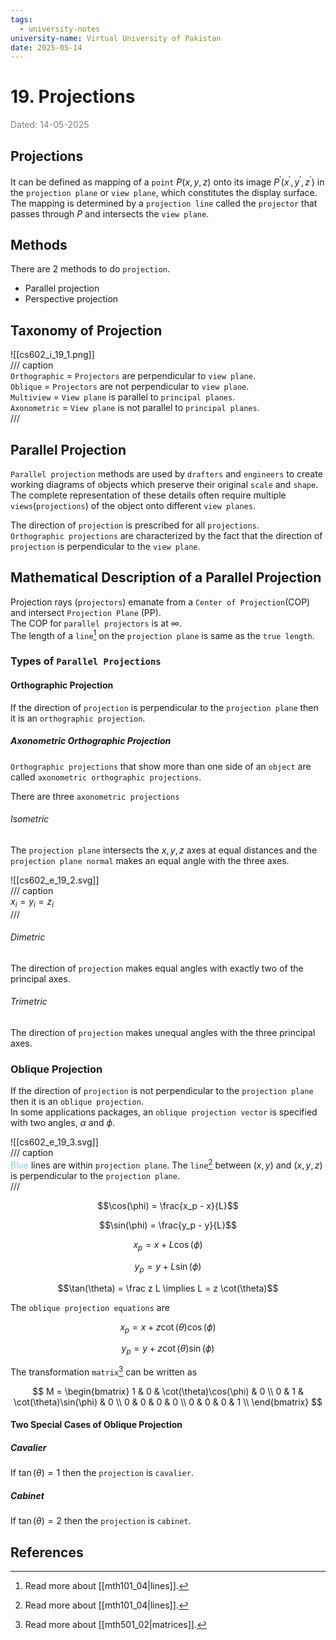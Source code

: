 ```yaml
---
tags:
  - university-notes
university-name: Virtual University of Pakistan
date: 2025-05-14
---
```


# 19. Projections

<span style="color: gray;">Dated: 14-05-2025</span>

## Projections

It can be defined as mapping of a `point` $P(x, y, z)$ onto its image $P^\prime(x^\prime, y^\prime, z^\prime)$ in the `projection plane` or `view plane`, which constitutes the display surface.  
The mapping is determined by a `projection line` called the `projector` that passes through $P$ and intersects the `view plane`.

## Methods

There are 2 methods to do `projection`.

- Parallel projection
- Perspective projection

## Taxonomy of Projection

![[cs602_i_19_1.png]]  
/// caption  
`Orthographic` = `Projectors` are perpendicular to `view plane`.  
`Oblique` = `Projectors` are not perpendicular to `view plane`.  
`Multiview` = `View plane` is parallel to `principal planes`.  
`Axonometric` = `View plane` is not parallel to `principal planes`.  
///

## Parallel Projection

`Parallel projection` methods are used by `drafters` and `engineers` to create working diagrams of objects which preserve their original `scale` and `shape`.  
The complete representation of these details often require multiple `views`(`projections`) of the object onto different `view planes`.

The direction of `projection` is prescribed for all `projections`.  
`Orthographic projections` are characterized by the fact that the direction of `projection` is perpendicular to the `view plane`.

## Mathematical Description of a Parallel Projection

Projection rays (`projectors`) emanate from a `Center of Projection`(COP) and intersect `Projection Plane` (PP).  
The COP for `parallel projectors` is at $\infty$.  
The length of a `line`[^1] on the `projection plane` is same as the `true length`.

### Types of `Parallel Projections`

#### Orthographic Projection

If the direction of `projection` is perpendicular to the `projection plane` then it is an `orthographic projection`.

##### Axonometric Orthographic Projection

`Orthographic projections` that show more than one side of an `object` are called `axonometric orthographic projections`.

There are three `axonometric projections`

###### Isometric

The `projection plane` intersects the $x, y, z$ axes at equal distances and the `projection plane normal` makes an equal angle with the three axes.

![[cs602_e_19_2.svg]]  
/// caption  
$x_i = y_i = z_i$  
///

###### Dimetric

The direction of `projection` makes equal angles with exactly two of the principal axes.

###### Trimetric

The direction of `projection` makes unequal angles with the three principal axes.

### Oblique Projection

If the direction of `projection` is not perpendicular to the `projection plane` then it is an `oblique projection`.  
In some applications packages, an `oblique projection vector` is specified with two angles, $\alpha$ and $\phi$.

![[cs602_e_19_3.svg]]  
/// caption  
<span style="color: skyblue;">Blue</span> lines are within `projection plane`. The `line`[^1] between $(x, y)$ and $(x, y, z)$ is perpendicular to the `projection plane`.  
///

$$\cos(\phi) = \frac{x_p - x}{L}$$

$$\sin(\phi) = \frac{y_p - y}{L}$$

$$x_p = x + L \cos(\phi)$$

$$y_p = y + L \sin(\phi)$$

$$\tan(\theta) = \frac z L \implies L = z \cot(\theta)$$

The `oblique projection equations` are  

$$x_p = x + z \cot(\theta) \cos(\phi)$$

$$y_p = y + z \cot(\theta) \sin(\phi)$$

The transformation `matrix`[^2] can be written as

$$
M = 
\begin{bmatrix}
	1 & 0 & \cot(\theta)\cos(\phi) & 0 \\
	0 & 1 & \cot(\theta)\sin(\phi) & 0 \\
	0 & 0 & 0 & 0 \\
	0 & 0 & 0 & 1 \\
\end{bmatrix}
$$

#### Two Special Cases of Oblique Projection

##### Cavalier

If $\tan(\theta) = 1$ then the `projection` is `cavalier`.

##### Cabinet

If $\tan(\theta) = 2$ then the `projection` is `cabinet`.

## References

[^1]: Read more about [[mth101_04|lines]].
[^2]: Read more about [[mth501_02|matrices]].